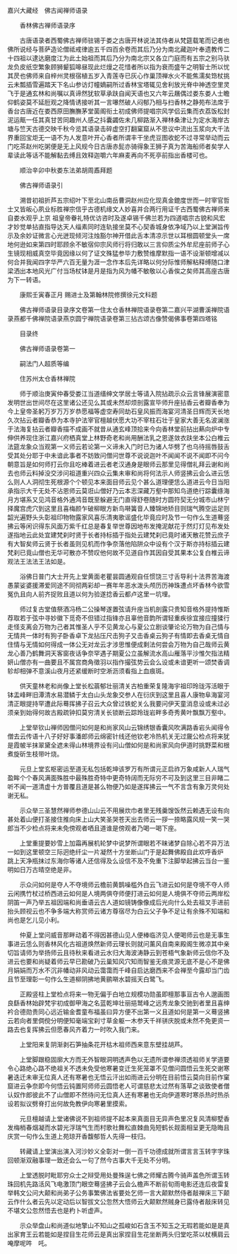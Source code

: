 <!-- { "loadSidebar": true } -->
嘉兴大藏经　佛古闻禅师语录


　　香林佛古禅师语录序

　　古唐语录者西蜀佛古禅师驻锡于娄之古唐开林说法其侍者从梵筵载笔而记者也佛所说经与菩萨造论僧祗戒律逾五千四百余卷而其后乃分为南北藏迦叶奉遗教传二十四祖以逮达磨度江为此土始祖而其后乃分为南北宗又各立门庭而有五宗之别马驮龙负皮纸空繁象顾狮颦狐嗥昼现此烂熳之花惜者所以指为衰而盛午之明智士所以忧其昃也佛师来自梓州灵根宿植五岁入青莲寺已灰心作巢顶禅水火不能焦濡矣筇杖挑云未瓢插雪遍踏天下名山参访灯幢嫡嗣所过香林宝塔辄见舍利放光脊中神透空里灵飞于是通玄林和尚嘱以真谛然犹软草承趺自闻天语也又六年云屩偶过娄东娄人士瞻仰鹤姿莫不延脰观之降情诱接听其一言嚗然破人闷郁乃相与扫香林之静苑布法席于香台古唐近在娄西原田膴膴茅堂菌阁衔土初成佛师提唱宗风学侣云集而衣荔饭松封泥运甋一任其真甘苦同趣州人感之抖囊蠲佐未几柳路渐入禅林桑津让为定水海岸古塘与竺天古德交映千秋今览其语录击碎虚空打翻窠窟从不思议中流出玉浆向大千法界重回宝炬无一语不为人发意叶开心香者所谓丰干坐虎豆图收蛇不过寻常举动而云门吃茶赵州吃粥便是无上风规今日古唐赤髭亦骑得象王狮子真为苦海船师者矣学人辈读此等话不能解黏去缚且效释迦嚼六年麻麦再向不死亭前指出香楼可也。

　　顺治辛卯中秋娄东法弟胡周鼒拜题

　　佛古禅师语录引

　　溯昔初祖折芦五宗绍叶下至北山南岳曹洞赵州应化现真金鎞度世而一时宰官哲士又皆皈心夙业标胜禅宗信乎古德机缘文人妙喜并合两行用证千古西蜀佛古禅师来自娄水观乎上京
祖皇帝眷礼特优访咨时及遂卓锡千佛兰若为四道唱宗古貌和风宏才妙觉单拈直指导达天人缁素同时连轨接坐莫不心契香城身依净域乃以上堂渊旨传示及余妙证微言心光迸现倾河注烛豁尔神开借此舌本清凉示世以耳根圆顿堂头一席地何逊如来第四时耶顾余不敏宿仰宗风师行将归敢以三言仰质尘外牟尼座前师子心生镜现相威真空毕竟因缘以何了证文殊猛参毕力敷赞维摩默指一语不设渐顿增减以何合并我闻四字华严六百无量为涯一念作本后先详略以何分际惟师解粘释缚随口津梁洒出本地风光广付当场杖钵是月是指为风为幡不敏敬以心香俟之矣师其高座古唐为下一转语。

　　康熙壬寅春正月
赐进士及第翰林院修撰徐元文科题

　　佛古禅师语录目录序文卷第一住太仓香林禅院语录卷第二嘉兴平湖曹溪禅院语录燕都千佛禅院语录燕京圆宁禅院语录卷第三拈古颂古像赞偈佛事卷第四塔铭

　　目录终

　　佛古禅师语录卷第一

　　嗣法门人超质等编

　　住苏州太仓香林禅院

　　师于顺治庚寅仲春受娄江当道缙绅文学居士等请入院拈疏示众云言锋展演密意发明世出世间尽在这里诸公还见么其或未然却烦剖露宣毕师升座拈香云者瓣香奉为
今上皇帝圣躬万岁万万岁恭愿福等虚空寿同劫石皇风振而海宴河清圣日辉而天长地久次拈云者瓣香恭为本寺护法宰官檀越伏愿大功不宰柱石壮于皇家大善无名波澜涨于法海复拈云者瓣香描不成画不就昔从通玄峰顶拾来今向香林堂前拈出爇向炉中专伸供养现住浙江嘉兴府栖真堂上林野奇老和尚用酬法乳之恩遂敛衣趺坐本公白椎云法筵龙象众当观第一义师云若论第一义谛未入门时已为诸人华劈了也乌待摇唇鼓舌受其处分耶于中未谙此事者不妨致问僧问世尊不说说迦叶不闻闻不说不闻即不问今朝意旨是如何师打云你且吃棒着进云者老汉通身是眼师云那里见得僧礼拜云谢和尚去也师云料掉没交涉问祖道重兴四众云集未审和尚将何法示人师竖拂云会么进云恁么则人人洞彻生死根源个个顿见本来面目师云见个甚么道理便恁么道进云今日当阳承指示大千无处不沾恩师云莫诳山僧好乃云本志深藏万壑中那知鸟道绝行踪囊绦海月方堪系又见鸿音格外通鸿音既至躲避无门直得舒卷随时方圆符契无分城市山林宁择魔宫虎穴到这里且喜梅颜乍破柳眼方新鸟啭簧音人臻锦地矫目则瑞气腾空运足则韶光遍野头头彰祖印物物露家风喜乐清夷歌谣盛化毕竟应时及节一句作么生道蓦竖拂云等闲识得东风面万紫千红总是春复举世尊因地布发掩泥献花于然灯灯见布发处遂指地云此处宜建梵刹时贤于长者持标插于指处云建梵刹已竟时诸天散花赞云庶子有大智矣师云贤于长者虽则见机而作争奈落他陷阱众中设有个汉于斯亦持标插云建梵刹已竟山僧也无华可散亦不赞叹他何故不见道自作其因自受其果本公复白椎云谛观法王法法王法如是。

　　浴佛日普门大士开先上堂黄面老瞿昙圆通观自任惯饶三寸舌导利十法界苦海渡愚蒙娑婆援滞爱同途不同彻两彩却一赛年年恶水泼头颅历历神珠遭点坏香林今欲雪冤仇且向人前齐捉败且道以何为验遂捻香云都卢这里一坑埋。

　　师过复古堂值祭酒冯杨二公操琴遂置弦请升座当机剖露只贵知音格外提持惟斯荐取若于弦中寻妙徽下觅奇不但错过指锋亦且辜他音韵所谓轻重疾徐宜接应撞猱行走怪支离会万物为己者其惟圣人乎不见黄龙心与夏公立剧谈肇论论万物为自己情与无情共一体时有狗子卧香卓下龙拈压尺击狗子又击香桌云狗子有情即去香桌无情自住情与无情如何得成一体公无对龙云才涉思惟便成剩法何尝会万物为自己哉师云黄龙心善乃鹤舞洞天客窗夜话争奈罕遇子期夏公立虽解流水高山雁落平沙惟欠指法精妍山僧亦有一曲要且不属宫商角徵羽以指作撮弦势云会么设或未谙更听一颂焚香调轸却相弹不意溪山夜月还紧缓断时空淅沥须看指上血痕斑。

　　供天童林老和尚像上堂长松蓊郁壮丽清关古柏重荣复隆海宇祖印玲珑泻活眼于钵盂峰畔旧潭清水易潜鳞于太白山头龙象交参人在衍庆到这里且喜人康物阜海宴河清正眼提持罕遭此际蓦挥拂子召云大众曾过铁蛇关么我要问伊天童消息设或未过必须亲到始得何故古殿疏钟扣莫穷清关长锁断云踪玲珑岩畔多奇秀黄叶飘飘万壑中。

　　上堂举钦山禅师因僧问如何是和尚家风山云锦绣银香囊风吹满路香岩头闻得令僧去云传语十八子好好事潘郎师云绵密针线还他钦老冷热机关无过奯公检点将来犹是霞帔半抹翠黛全遮未得山林境界设有问山僧如何是和尚家风向伊道时挑野菜和根煮旋斫生枝带叶烧。

　　元旦上堂玄枢密运至道无私包括乾坤该罗万有所谓元正启祚万象咸新人人瑞气盈眸个个春风满面殊胜中最殊胜奇特中更奇特阔而无际穷不可及到这里三目非睹二听不闻一道清虚十方普覆且道是甚么物便乃如是遂挥拂云一气不言含有象万灵何处谢无私。

　　示众举三圣慧然禅师参德山山云不用展炊巾者里无残羹馊饭然云赖遇无设有向甚处着山便打圣接住推向床上山大笑圣哭苍天出去师云一拶一捺略露风规一笑一哭郎当不少检点将来未免傍观者哂且道谁是傍观者乃喝一喝下座。

　　上堂重提要妙雪上加霜再展机轮梦中说梦所谓眼若不昧诸梦自除心若不异万法一如到这里顿空三际迥绝纤尘一片凝然十方坐断山门于是起舞佛殿自此欢呼香炉　跳上天净瓶抹过东海你等诸人还信得及么设信不及不免重下注脚举起拂云当台一鉴明如日万古晴空绝是非。

　　示众问如何是夺人不夺境师云檐前黄鹊噪槛外白云飞进云如何是夺境不夺人师云闲携竹杖过桥西进云如何是人境两俱夺师便打进云如何是人境俱不夺师云两岸松阴笛一声乃举五祖因端和尚垂语云古人道如镜铸像像成后光向什么处去祖叉手进前抬头顾视云也不争多端大称赏师云诸方尊宿尽为白云父子争不足让有余殊不知端和尚也是乞儿见小利。

　　仲夏上堂问威音那畔动着不得因甚德山见人便棒临济见人便喝师云也是无事生事进云恁么则香林风化古祖道焕然新师云理长则就问薰风自南来殿阁生微凉其中亲切旨请师为举扬师云且待秋来看进云水归大海波涛静云到苍梧气象新师云信你不及进云也要和尚疑着师云早已勘破乃云巢知风穴知雨智鉴无痕灵源无底不是心不是佛月娟娟而万水不沉非幡动非风动云霭霭而千峰自启达磨西来不会禅至今露却当门齿且节至理彰一句作么生道柳阴拂地黄鹂啭水碧摇天白鹭飞。

　　正殿竖柱上堂检点将来一物无偏于白地立规模功勋虽即檀那事亘古令人邈画图良繇香林始辟梵宇初成御甲海之名蓝乾坤壮丽挹鹫峰之远秀龙象交驰到者里且喜绅衿合德勋贵同心远近输金耆童布福虽曰异方便不出第一义且道如何是第一义蓦竖拂云若向者里倜傥分明便知毫端宝刹寸草金躯一木参天千祥骈庆脱或未然不免更资一路去也复挥拂云但愿春风齐着力一时吹入我门来。

　　上堂阳来复阴渐剥石笋抽条花开枯木祖师西来意东壁挂胡芦。

　　上堂脚跟稳固廓大方而无外智眼洞明透声色以无遗所谓参禅须透祖师关学道要令心路绝心路不绝祖关不透未免受他寒暑变迁生死笼罩不见僧问圆悟云生死交谢寒暑迭迁未审无位真人还有寒暑也无悟云汗出如雨进云分明在目前悟云莫向目前作窠窟进云争奈即今何悟云钝置阿师师云圆悟老人可谓慈悲太过然有落草之谈致使者僧认奴作郎彼此不了山僧即不然待问无位真人还有寒暑也无向伊道寒时寒杀热时热杀设若拟议劈脊打出何故免教伊向寒暑里摸索。

　　元旦檀越请上堂诸佛说不到祖师提不起本来真面目无异声色里况复风清柳墅香发梅梢春烟凝而水碧光浮瑞气生而村歌社舞松直棘曲凫短鹤长觌面相呈更无隐晦且庆赏一句作么生道上苑琼开香馥郁哲人先得一枝归。

　　转藏请上堂演出演入河沙妙义全彰对一倒一百千功德成就所谓言言玉转字字珠回顿渐双融事理一致还会么一句了然今古事大千无处不分明。

　　上堂透脱时毗耶穷众士之辩受用处曼殊逞七佛之师耀古腾今骑声盖色所谓玉转珠回机先路活风飞电激顶门眼空蓦竖拂子云会么檐声不断前旬雨电影还连后夜雷复举韩文公问大颠和尚弟子公务事繁佛法省要处乞师一言大颠默然侍者敲禅床三下颠云作什么者云先以定动后以智拔文公忽然大悟师云大颠默然贼身已露侍者敲床转见不堪文公忽然悟去也是杓卜听虚声。

　　示众举盘山和尚道似地擎山不知山之孤峻如石含玉不知玉之无瑕若能如是是真出家育王云若能如是捏目生花师云是真出家捏目生花坐断两头归堂吃茶以杖横肩云唵摩呢吽　吒。

